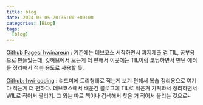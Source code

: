 ```yaml
---
title: blog
date: 2024-05-05 20:35:00 +09:00
categories: [BLog]
tags: 
  [blog]
---
```


[Github Pages: hwinareun](https://hwinareun.github.io) 
: 기존에는 데브코스 시작하면서 과제제출 겸 TIL, 공부용으로 만들었는데, 깃허브에서 보는게 더 편해서 이곳에는 TIL이랑 코딩하면서 만난 에러들 정리해서 적는 용도로 사용할 듯.

[Github: hwi-coding](https://github.com/hwinareun/hwi-coding)
: 리드미에 트리형태로 적는게 보기 편해서 복습 정리용으로 여기다 적는게 더 편하다. 데브코스에서 배운건 블로그에 TIL로 적은거 가져와서 정리하면서 WIL로 적어서 올리기. 그 외는 따로 책이나 검색해서 찾은 거 적어서 올리는 것으로~